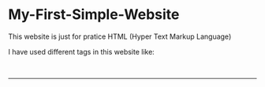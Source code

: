 # My-First-Simple-Website
This website is just for pratice HTML (Hyper Text Markup Language)

I have used different tags in this website like:

<!DOCTYPE>
<html>
<head>
<body>
<br>
<b>
<i>
<u>
<em>
<strong>
<hr>
<a>
<img>


